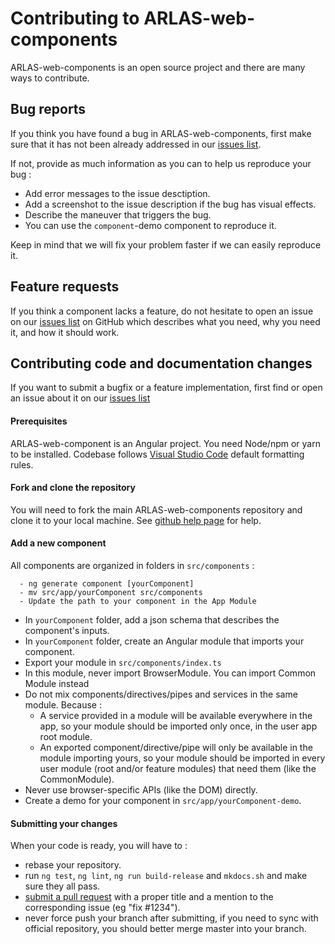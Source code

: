 # Contributing to ARLAS-web-components

ARLAS-web-components is an open source project and there are many ways to contribute.

## Bug reports

If you think you have found a bug in ARLAS-web-components, first make sure that it has not been already addressed in our
[issues list](https://github.com/gisaia/ARLAS-web-components/issues).

If not, provide as much information as you can to help us reproduce your bug :

- Add error messages to the issue desctiption.
- Add a screenshot to the issue description if the bug has visual effects.
- Describe the maneuver that triggers the bug.
- You can use the `component`-demo component to reproduce it.

Keep in mind that we will fix your problem faster if we can easily reproduce it.

## Feature requests

If you think a component lacks a feature, do not hesitate to open an issue on our
[issues list](https://github.com/gisaia/-web-components/issues) on GitHub which describes what you need, why you need it,
and how it should work.

## Contributing code and documentation changes

If you want to submit a bugfix or a feature implementation, first find or open an issue about it on our
[issues list](https://github.com/gisaia/ARLAS-web-components/issues)

#### Prerequisites

ARLAS-web-component is an Angular project. You need Node/npm or yarn to be installed.
Codebase follows [Visual Studio Code](https://code.visualstudio.com/) default formatting rules.

#### Fork and clone the repository

You will need to fork the main ARLAS-web-components repository and clone it to your local machine. See
[github help page](https://help.github.com/articles/fork-a-repo) for help.

#### Add a new component

All components are organized in folders in `src/components` :

      - ng generate component [yourComponent]
      - mv src/app/yourComponent src/components
      - Update the path to your component in the App Module

- In `yourComponent` folder, add a json schema that describes the component's inputs.
- In `yourComponent` folder, create an Angular module that imports your component.
- Export your module in `src/components/index.ts`
- In this module, never import BrowserModule. You can import Common Module instead
- Do not mix components/directives/pipes and services in the same module. Because :
    - A service provided in a module will be available everywhere in the app, so your module should be imported only once, in the user app root module.
    - An exported component/directive/pipe will only be available in the module importing yours, so your module should be imported in every user module (root and/or feature modules) that need them (like the CommonModule).
- Never use browser-specific APIs (like the DOM) directly.
- Create a demo for your component in `src/app/yourComponent-demo`.  


#### Submitting your changes

When your code is ready, you will have to :

- rebase your repository.
- run `ng test`, `ng lint`, `ng run build-release` and `mkdocs.sh` and make sure they all pass.
- [submit a pull request](https://help.github.com/articles/using-pull-requests) with a proper title and a mention to
the corresponding issue (eg "fix #1234").
- never force push your branch after submitting, if you need to sync with official repository, you should better merge
master into your branch.
